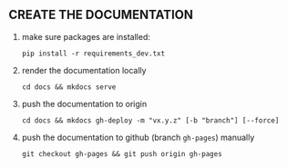 CREATE THE DOCUMENTATION
------------------------

1. make sure packages are installed:

    ``pip install -r requirements_dev.txt``


2. render the documentation locally

    ``cd docs && mkdocs serve``


3. push the documentation to origin

    ``cd docs && mkdocs gh-deploy -m "vx.y.z" [-b "branch"] [--force]``


4. push the documentation to github (branch `gh-pages`) manually
   
    ``git checkout gh-pages && git push origin gh-pages``
